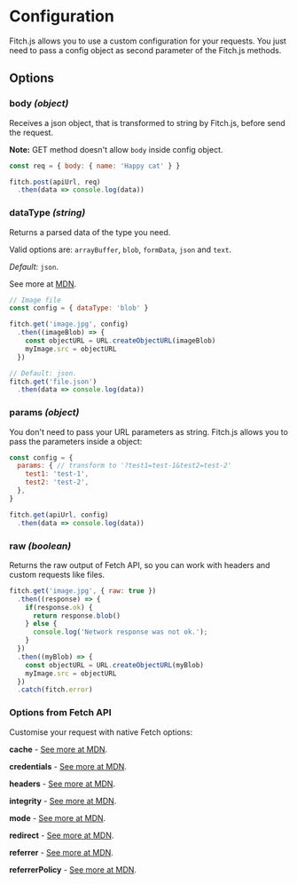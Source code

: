 # Configuration

Fitch.js allows you to use a custom configuration for your requests. You just need to pass a config object as second parameter of the Fitch.js methods.

## Options

### **body** *(object)*

Receives a json object, that is transformed to string by Fitch.js, before send the request.

**Note:** GET method doesn't allow `body` inside config object.

```js
const req = { body: { name: 'Happy cat' } }

fitch.post(apiUrl, req)
  .then(data => console.log(data))
```

### **dataType** *(string)*

Returns a parsed data of the type you need.

Valid options are: `arrayBuffer`, `blob`, `formData`, `json` and `text`.

*Default:* `json`.

See more at [MDN](https://developer.mozilla.org/en-US/docs/Web/API/Body).

```js
// Image file
const config = { dataType: 'blob' }

fitch.get('image.jpg', config)
  .then((imageBlob) => {
    const objectURL = URL.createObjectURL(imageBlob)
    myImage.src = objectURL
  })

// Default: json.
fitch.get('file.json')
  .then(data => console.log(data))
```

### **params** *(object)*

You don't need to pass your URL parameters as string. Fitch.js allows you to pass the parameters inside a object:

```js
const config = {
  params: { // transform to '?test1=test-1&test2=test-2'
    test1: 'test-1',
    test2: 'test-2',
  },
}

fitch.get(apiUrl, config)
  .then(data => console.log(data))
```

### **raw** *(boolean)*

Returns the raw output of Fetch API, so you can work with headers and custom requests like files.

```js
fitch.get('image.jpg', { raw: true })
  .then((response) => {
    if(response.ok) {
      return response.blob()
    } else {
      console.log('Network response was not ok.');
    }
  })
  .then((myBlob) => {
    const objectURL = URL.createObjectURL(myBlob)
    myImage.src = objectURL
  })
  .catch(fitch.error)
```

### Options from Fetch API

Customise your request with native Fetch options:

**cache** - [See more at MDN](https://developer.mozilla.org/en-US/docs/Web/API/Request/cache).

**credentials** - [See more at MDN](https://developer.mozilla.org/en-US/docs/Web/API/GlobalFetch/fetch).

**headers** - [See more at MDN](https://developer.mozilla.org/en-US/docs/Web/API/Request/headers).

**integrity** - [See more at MDN](https://developer.mozilla.org/en-US/docs/Web/API/GlobalFetch/fetch).

**mode** - [See more at MDN](https://developer.mozilla.org/en-US/docs/Web/API/Request/mode).

**redirect** - [See more at MDN](https://developer.mozilla.org/en-US/docs/Web/API/GlobalFetch/fetch).

**referrer** - [See more at MDN](https://developer.mozilla.org/en-US/docs/Web/API/GlobalFetch/fetch).

**referrerPolicy** - [See more at MDN](https://developer.mozilla.org/en-US/docs/Web/API/GlobalFetch/fetch).
